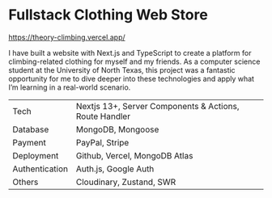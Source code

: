 # Fullstack Clothing Web Store

https://theory-climbing.vercel.app/

I have built a website with Next.js and TypeScript to create a platform for climbing-related clothing for myself and my friends. As a computer science student at the University of North Texas, this project was a fantastic opportunity for me to dive deeper into these technologies and apply what I’m learning in a real-world scenario.

|                |                                                        |
| -------------- | ------------------------------------------------------ |
| Tech           | Nextjs 13+, Server Components & Actions, Route Handler |                           |
| Database       | MongoDB, Mongoose                                      |
| Payment        | PayPal, Stripe                                         |
| Deployment     | Github, Vercel, MongoDB Atlas                          |
| Authentication | Auth.js, Google Auth                                   |
| Others         | Cloudinary, Zustand, SWR                               |
